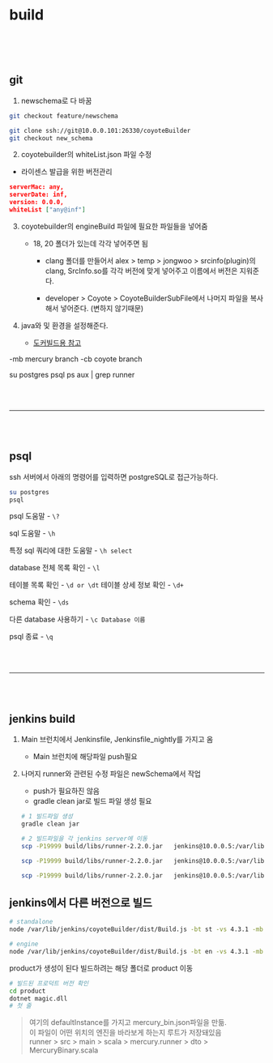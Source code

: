 # build<br/><br/>

<br/>

## git

1. newschema로 다 바꿈

```bash
git checkout feature/newschema

git clone ssh://git@10.0.0.101:26330/coyoteBuilder
git checkout new_schema
```

2. coyotebuilder의 whiteList.json 파일 수정

-   라이센스 발급을 위한 버전관리

```json
serverMac: any,
serverDate: inf,
version: 0.0.0,
whiteList ["any@inf"]
```

3. coyotebuilder의 engineBuild 파일에 필요한 파일들을 넣어줌

    - 18, 20 폴더가 있는데 각각 넣어주면 됨

        - clang 폴더를 만들어서 alex > temp > jongwoo > srcinfo(plugin)의 clang, SrcInfo.so를 각각 버전에 맞게 넣어주고 이름에서 버전은 지워준다.

        - developer > Coyote > CoyoteBuilderSubFile에서 나머지 파일을 복사해서 넣어준다. (변하지 않기때문)

4. java와 및 환경을 설정해준다.

    - [도커빌드용 참고](https://www.notion.so/codemind/Docker-3254f657c56d435d9fcbcff2a45a3d0d)

-mb mercury branch
-cb coyote branch

su postgres
psql
ps aux | grep runner

<br/><br/>

---

<br/><br/>

## psql

ssh 서버에서 아래의 명령어를 입력하면 postgreSQL로 접근가능하다.

```bash
su postgres
psql
```

psql 도움말 - `\?`

sql 도움말 - `\h`

특정 sql 쿼리에 대한 도움말 - `\h select`

database 전체 목록 확인 - `\l`

테이블 목록 확인 - `\d or \dt`
테이블 상세 정보 확인 - `\d+`

schema 확인 - `\ds`

다른 database 사용하기 - `\c Database 이름`

psql 종료 - `\q`

<br/><br/>

---

<br/><br/>

## jenkins build

1. Main 브런치에서 Jenkinsfile, Jenkinsfile_nightly를 가지고 옴

    - Main 브런치에 해당파일 push필요

2. 나머지 runner와 관련된 수정 파일은 newSchema에서 작업

    - push가 필요하진 않음
    - gradle clean jar로 빌드 파일 생성 필요

    ```bash
    # 1 빌드파일 생성
    gradle clean jar

    # 2 빌드파일을 각 jenkins server에 이동
    scp -P19999 build/libs/runner-2.2.0.jar   jenkins@10.0.0.5:/var/lib/jenkins/runnerTest/runner.jar

    scp -P19999 build/libs/runner-2.2.0.jar   jenkins@10.0.0.5:/var/lib/jenkins/runnerTestLight/runner.jar

    scp -P19999 build/libs/runner-2.2.0.jar   jenkins@10.0.0.5:/var/lib/jenkins/runnerTestRelease/runner.jar
    ```

## jenkins에서 다른 버전으로 빌드

```bash
# standalone
node /var/lib/jenkins/coyoteBuilder/dist/Build.js -bt st -vs 4.3.1 -mb 4.3.3 -cb Main -li 20.04 -y -cy /var/lib/jenkins/Coyote/ -mc /var/lib/jenkins/mercury/

# engine
node /var/lib/jenkins/coyoteBuilder/dist/Build.js -bt en -vs 4.3.1 -mb 4.3.3^Ccb Main -li 20.04 -y -cy /var/lib/jenkins/Coyote/ -mc /var/lib/jenkins/mercury/
```

product가 생성이 된다
빌드하려는 해당 폴더로 product 이동

```bash
# 빌드된 프로덕트 버전 확인
cd product
dotnet magic.dll
# 첫 줄
```

> 여기의 defaultInstance를 가지고 mercury_bin.json파일을 만듦.  
> 이 파일이 어떤 위치의 엔진을 바라보게 하는지 루트가 저장돼있음  
> runner > src > main > scala > mercury.runner > dto > MercuryBinary.scala
